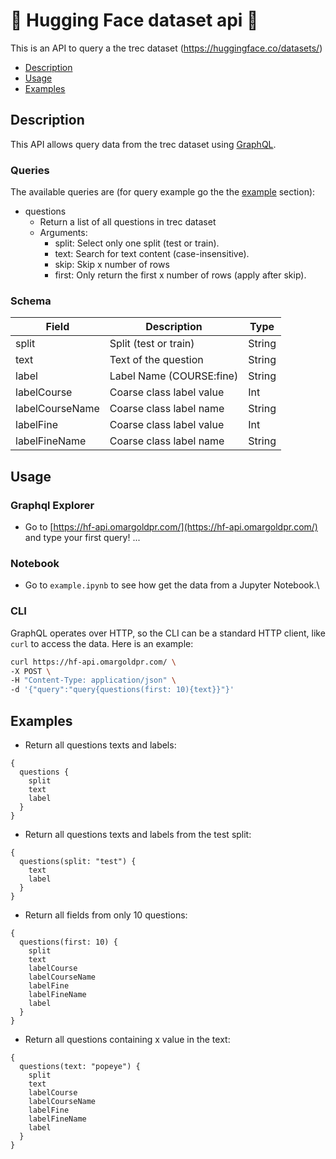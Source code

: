 # 🤗 Hugging Face dataset api 🤗

This is an API to query a the trec dataset (https://huggingface.co/datasets/)

* [Description](#description)
* [Usage](#usage)
* [Examples](#example)


## Description
This API allows query data from the trec dataset using [GraphQL](https://graphql.org/learn/).

### Queries
The available queries are (for query example go the the [example](#example) section):
- questions
  - Return a list of all questions in trec dataset
  - Arguments:
    - split: Select only one split (test or train).
    - text: Search for text content (case-insensitive).
    - skip: Skip x number of rows
    - first: Only return the first x number of rows (apply after skip).

### Schema

|       Field     |        Description       |  Type  |
| --------------- | ------------------------ | ------ |
| split           | Split (test or train)    | String |
| text            | Text of the question     | String |
| label           | Label Name (COURSE:fine) | String |
| labelCourse     | Coarse class label value | Int    |
| labelCourseName | Coarse class label name  | String |
| labelFine       | Coarse class label value | Int    |
| labelFineName   | Coarse class label name  | String |


## Usage
### Graphql Explorer
- Go to [https://hf-api.omargoldpr.com/](https://hf-api.omargoldpr.com/) and type your first query!
...
### Notebook
- Go to `example.ipynb` to see how get the data from a Jupyter Notebook.\
### CLI
GraphQL operates over HTTP, so the CLI can be a standard HTTP client, like ```curl``` to access the data.
Here is an example:
```bash
curl https://hf-api.omargoldpr.com/ \
-X POST \
-H "Content-Type: application/json" \
-d '{"query":"query{questions(first: 10){text}}"}'
```


## Examples
- Return all questions texts and labels:
```
{
  questions {
    split
    text
    label
  }
}
```

- Return all questions texts and labels from the test split:
```
{
  questions(split: "test") {
    text
    label
  }
}
```

- Return all fields from only 10 questions:
```
{
  questions(first: 10) {
    split
    text
    labelCourse
    labelCourseName
    labelFine
    labelFineName
    label
  }
}
```

- Return all questions containing x value in the text:
```
{
  questions(text: "popeye") {
    split
    text
    labelCourse
    labelCourseName
    labelFine
    labelFineName
    label
  }
}
```